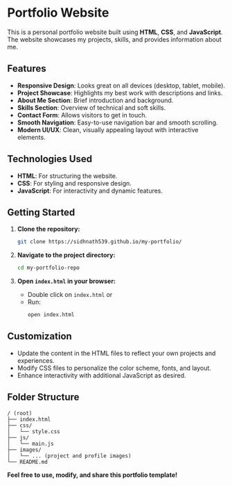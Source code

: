 # Portfolio Website

This is a personal portfolio website built using **HTML**, **CSS**, and **JavaScript**. The website showcases my projects, skills, and provides information about me.

## Features

- **Responsive Design**: Looks great on all devices (desktop, tablet, mobile).
- **Project Showcase**: Highlights my best work with descriptions and links.
- **About Me Section**: Brief introduction and background.
- **Skills Section**: Overview of technical and soft skills.
- **Contact Form**: Allows visitors to get in touch.
- **Smooth Navigation**: Easy-to-use navigation bar and smooth scrolling.
- **Modern UI/UX**: Clean, visually appealing layout with interactive elements.

## Technologies Used

- **HTML**: For structuring the website.
- **CSS**: For styling and responsive design.
- **JavaScript**: For interactivity and dynamic features.

## Getting Started

1. **Clone the repository:**
   ```bash
   git clone https://sidhnath539.github.io/my-portfolio/
   ```

2. **Navigate to the project directory:**
   ```bash
   cd my-portfolio-repo
   ```

3. **Open `index.html` in your browser:**
   - Double click on `index.html` or
   - Run:
     ```bash
     open index.html
     ```

## Customization

- Update the content in the HTML files to reflect your own projects and experiences.
- Modify CSS files to personalize the color scheme, fonts, and layout.
- Enhance interactivity with additional JavaScript as desired.

## Folder Structure

```
/ (root)
├── index.html
├── css/
│   └── style.css
├── js/
│   └── main.js
├── images/
│   └── ... (project and profile images)
└── README.md
```



**Feel free to use, modify, and share this portfolio template!**
